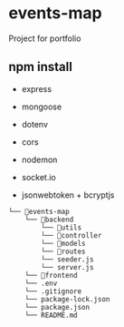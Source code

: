# events-map
Project for portfolio

## npm install 
<!--  server -->
- express
<!-- Arbeit mit mongoDB -->
- mongoose 
<!-- Umgebungsvariable -->
- dotenv 
<!-- für Anfrage von Frontend -->
- cors 
<!-- Autoaktualisierung des Servers -->
- nodemon 
<!-- für den Chat -->
- socket.io 
<!-- zur Authentifizierung -->
- jsonwebtoken + bcryptjs


```
└── 📁events-map
    └── 📁backend
        └── 📁utils
        └── 📁controller
        └── 📁models
        └── 📁routes
        └── seeder.js
        └── server.js
    └── 📁frontend
    └── .env
    └── .gitignore
    └── package-lock.json
    └── package.json
    └── README.md
```
